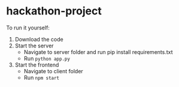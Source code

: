 # hackathon-project

To run it yourself:

1. Download the code
2. Start the server
    - Navigate to server folder and run pip install requirements.txt
    - Run ```python app.py```
3. Start the frontend
    - Navigate to client folder
    - Run ```npm start```
